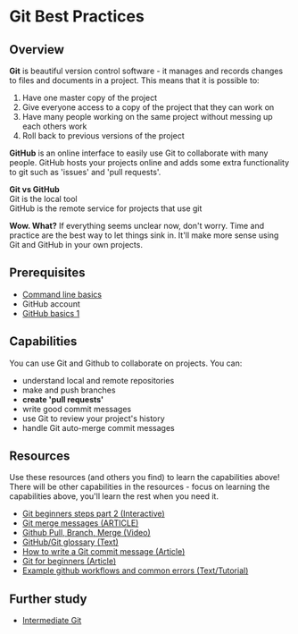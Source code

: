 # Git Best Practices

## Overview

**Git** is beautiful version control software - it manages and records changes to files and documents in a project. 
This means that it is possible to:
  1. Have one master copy of the project
  2. Give everyone access to a copy of the project that they can work on
  3. Have many people working on the same project without messing up each others work
  4. Roll back to previous versions of the project

**GitHub** is an online interface to easily use Git to collaborate with many people. GitHub hosts your projects online and adds some extra functionality to git such as 'issues' and 'pull requests'.

**Git vs GitHub**  
Git is the local tool  
GitHub is the remote service for projects that use git  

**Wow. What?**
If everything seems unclear now, don't worry. Time and practice are the best way to let things sink in. It'll make more sense using Git and GitHub in your own projects.

## Prerequisites
- [Command line basics](/concepts/command-line-basics)
- GitHub account
- [GitHub basics 1](/concepts/github-basics)

## Capabilities
You can use Git and Github to collaborate on projects. You can:  
  - understand local and remote repositories
  - make and push branches
  - **create 'pull requests'**
  - write good commit messages
  - use Git to review your project's history
  - handle Git auto-merge commit messages

## Resources
Use these resources (and others you find) to learn the capabilities above! There will be other capabilities in the resources - focus on learning the capabilities above, you'll learn the rest when you need it.
- [Git beginners steps part 2 (Interactive)](/resources/git-basics-INTERACTIVE)
- [Git merge messages (ARTICLE)](/resources/git-merge-message-ARTICLE)
- [Github Pull, Branch, Merge (Video)](/resources/github-pull-branch-merge-team-VIDEO)
- [GitHub/Git glossary (Text)](/resources/git-glossary-TEXT)
- [How to write a Git commit message (Article)](/resources/git-commit-messages-ARTICLE)
- [Git for beginners (Article)](/resources/git-basics-ARTICLE)
- [Example github workflows and common errors (Text/Tutorial)](/resources/github-phase-0-workflow-TUTORIAL)


## Further study 
- [Intermediate Git](https://www.atlassian.com/git/tutorials/comparing-workflows)
